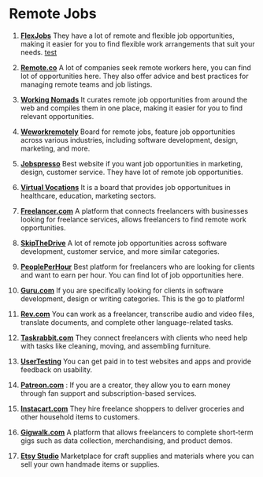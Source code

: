 # Remote Jobs 


1. **[FlexJobs](https://flexjobs.com)** They have a lot of remote and flexible job opportunities, making it easier for you to find flexible work arrangements that suit your needs.
<a href="https://akaicloud.com" target="_blank"> test</a>

2. **[Remote.co](https://remote.co/)** A lot of companies seek remote workers here, you can find lot of opportunities here. They also offer advice and best practices for managing remote teams and job listings. 

3. **[Working Nomads](https://www.workingnomads.com/jobs)** It curates remote job opportunities from around the web and compiles them in one place, making it easier for you to find relevant opportunities.

4. **[Weworkremotely](http://workingnomads.co/jobs)** Board for remote jobs, feature job opportunities across various industries, including software development, design, marketing, and more.

5. **[Jobspresso](http://jobspresso.co/)** Best website if you want job opportunities in marketing, design, customer service. They have lot of remote job opportunities. 

6. **[Virtual Vocations](http://virtualvocations.com/)** It is a board that provides job opportunitues in healthcare, education, marketing sectors. 

7. **[Freelancer.com](http://freelancer.com/)** A platform that connects freelancers with businesses looking for freelance services, allows freelancers to find remote work opportunities.

8. **[SkipTheDrive](http://skipthedrive.com/)** A lot of remote job opportunities across software development, customer service, and more similar categories. 

9. **[PeoplePerHour](http://peopleperhour.com/)** Best platform for freelancers who are looking for clients and want to earn per hour. You can find lot of job opportunities here. 

10. **[Guru.com](http://guru.com/)** If you are specifically looking for clients in software development, design or writing categories. This is the go to platform! 

11. **[Rev.com](http://rev.com/)** You can work as a freelancer, transcribe audio and video files, translate documents, and complete other language-related tasks.

12. **[Taskrabbit.com](http://taskrabbit.com/)** They connect freelancers with clients who need help with tasks like cleaning, moving, and assembling furniture.

13. **[UserTesting](http://usertesting.com/)** You can get paid in to test websites and apps and provide feedback on usability.

14. **[Patreon.com](http://patreon.com/)** : If you are a creator, they allow you to earn money through fan support and subscription-based services.

15. **[Instacart.com](http://instacart.com/)** They hire freelance shoppers to deliver groceries and other household items to customers.

16. **[Gigwalk.com](http://gigwalk.com/)** A platform that allows freelancers to complete short-term gigs such as data collection, merchandising, and product demos.

17. **[Etsy Studio](http://etsystudio.com/)** Marketplace for craft supplies and materials where you can sell your own handmade items or supplies.
